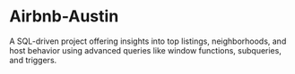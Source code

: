 # Airbnb-Austin
A SQL-driven project offering insights into top listings, neighborhoods, and host behavior using advanced queries like window functions, subqueries, and triggers.
